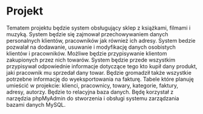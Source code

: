 # Projekt
Tematem projektu będzie system obsługujący sklep z książkami, filmami i muzyką.
System będzie się zajmował przechowywaniem danych personalnych klientów, pracowników jak również ich adresy. System bedzie pozwalał na dodawanie, usuwanie i modyfikację danych osobistych klientów i pracowników.
Możliwe będzie przypisywanie klientom zakupionych przez nich towarów. 
System będzie przede wszystkim przypisywał odpowiednie informacje dotyczące tego kto kupił dany produkt, jaki pracownik mu sprzedał dany towar. Będzie gromadził także wszystkie potrzebne informację do wyeksportowania na fakturę.
Tabele które planuję umieścić w projekcie: klienci, pracownicy, towary, kategorie, faktury, adresy, autorzy.
Będzie to relacyjna baza danych.
Będę korzystał z narzędzia phpMyAdmin do stworzenia i obsługi systemu zarządzania bazami danych MySQL.
